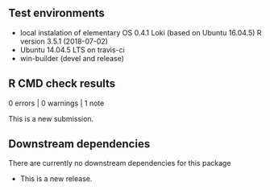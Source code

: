 ## Test environments

* local instalation of elementary OS 0.4.1 Loki (based on Ubuntu 16.04.5) R version 3.5.1 (2018-07-02)
* Ubuntu 14.04.5 LTS on travis-ci
* win-builder (devel and release)


## R CMD check results

0 errors | 0 warnings | 1 note

This is a new submission. 

## Downstream dependencies

There are currently no downstream dependencies for this package

* This is a new release.
